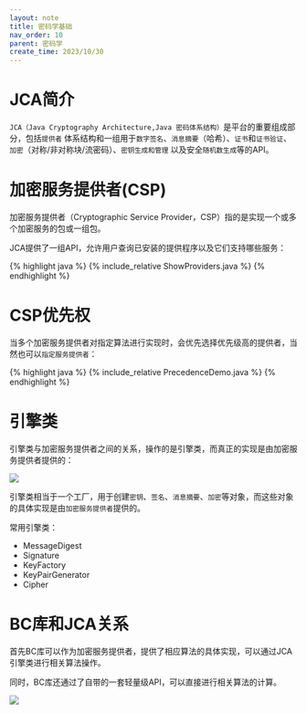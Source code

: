 ```yaml
---
layout: note
title: 密码学基础
nav_order: 10
parent: 密码学
create_time: 2023/10/30
---
```


# JCA简介

`JCA（Java Cryptography Architecture,Java 密码体系结构）`是平台的重要组成部分，包括`提供者`
体系结构和一组用于`数字签名`、`消息摘要`（哈希）、`证书`和`证书验证`、`加密`（对称/非对称块/流密码）、`密钥生成和管理`
以及安全`随机数生成`等的API。

# 加密服务提供者(CSP)

加密服务提供者（Cryptographic Service Provider，CSP）指的是实现一个或多个加密服务的包或一组包。

JCA提供了一组API，允许用户查询已安装的提供程序以及它们支持哪些服务：

{% highlight java %}
{% include_relative ShowProviders.java %}
{% endhighlight %}

# CSP优先权

当多个加密服务提供者对指定算法进行实现时，会优先选择优先级高的提供者，当然也可以`指定服务提供者`：

{% highlight java %}
{% include_relative PrecedenceDemo.java %}
{% endhighlight %}

# 引擎类

引擎类与加密服务提供者之间的关系，操作的是引擎类，而真正的实现是由加密服务提供者提供的：

![](https://cdn.jsdelivr.net/gh/luguosong/images@master/diagrams/jca/Java-Cryptography.svg)

引擎类相当于一个工厂，用于创建`密钥`、`签名`、`消息摘要`、`加密`等对象，而这些对象的具体实现是由`加密服务提供者`提供的。

常用引擎类：
- MessageDigest
- Signature
- KeyFactory
- KeyPairGenerator
- Cipher

# BC库和JCA关系

首先BC库可以作为加密服务提供者，提供了相应算法的具体实现，可以通过JCA引擎类进行相关算法操作。

同时，BC库还通过了自带的一套轻量级API，可以直接进行相关算法的计算。

![](https://cdn.jsdelivr.net/gh/luguosong/images@master/diagrams/jca/BC%E5%BA%93%E4%B8%8EJCA.drawio.svg)



